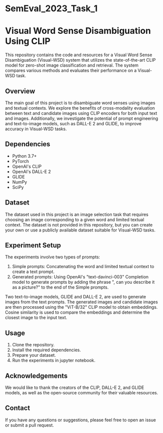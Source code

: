 # SemEval_2023_Task_1
# Visual Word Sense Disambiguation Using CLIP

This repository contains the code and resources for a Visual Word Sense Disambiguation (Visual-WSD) system that utilizes the state-of-the-art CLIP model for zero-shot image classification and retrieval. The system compares various methods and evaluates their performance on a Visual-WSD task.

## Overview

The main goal of this project is to disambiguate word senses using images and textual contexts. We explore the benefits of cross-modality evaluation between text and candidate images using CLIP encoders for both input text and images. Additionally, we investigate the potential of prompt engineering and text-to-image models, such as DALL-E 2 and GLIDE, to improve accuracy in Visual-WSD tasks.

## Dependencies

- Python 3.7+
- PyTorch
- OpenAI's CLIP
- OpenAI's DALL-E 2
- GLIDE
- NumPy
- SciPy

## Dataset

The dataset used in this project is an image selection task that requires choosing an image corresponding to a given word and limited textual context. The dataset is not provided in this repository, but you can create your own or use a publicly available dataset suitable for Visual-WSD tasks.

## Experiment Setup

The experiments involve two types of prompts:

1. Simple prompts: Concatenating the word and limited textual context to create a text prompt.
2. Generated prompts: Using OpenAI's "text-davinci-003" Completion model to generate prompts by adding the phrase ", can you describe it as a picture?" to the end of the Simple prompts.

Two text-to-image models, GLIDE and DALL-E 2, are used to generate images from the text prompts. The generated images and candidate images are then processed using the "ViT-B/32" CLIP model to obtain embeddings. Cosine similarity is used to compare the embeddings and determine the closest image to the input text.

## Usage

1. Clone the repository.
2. Install the required dependencies.
3. Prepare your dataset.
4. Run the experiments in jupyter notebook.

## Acknowledgements

We would like to thank the creators of the CLIP, DALL-E 2, and GLIDE models, as well as the open-source community for their valuable resources.

## Contact

If you have any questions or suggestions, please feel free to open an issue or submit a pull request.

